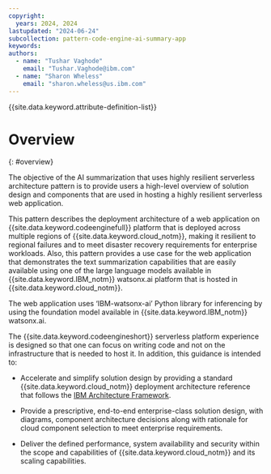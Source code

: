 ```yaml
---
copyright:
  years: 2024, 2024
lastupdated: "2024-06-24"
subcollection: pattern-code-engine-ai-summary-app
keywords:
authors:
  - name: "Tushar Vaghode"
    email: "Tushar.Vaghode@ibm.com"
  - name: "Sharon Wheless"
    email: "sharon.wheless@us.ibm.com"
---
```


{{site.data.keyword.attribute-definition-list}}

# Overview
{: #overview}

The objective of the AI summarization that uses highly resilient serverless architecture pattern is to provide users a high-level overview of solution design and components that are used in hosting a highly resilient serverless web application.

This pattern describes the deployment architecture of a web application on {{site.data.keyword.codeenginefull}} platform that is deployed across multiple regions of {{site.data.keyword.cloud_notm}}, making it resilient to regional failures and to meet disaster recovery requirements for enterprise workloads. Also, this pattern provides a use case for the web application that demonstrates the text summarization capabilities that are easily available using one of the large language models available in {{site.data.keyword.IBM_notm}} watsonx.ai platform that is hosted in {{site.data.keyword.cloud_notm}}.

The web application uses ‘IBM-watsonx-ai’ Python library for inferencing by using the foundation model available in {{site.data.keyword.IBM_notm}} watsonx.ai.

The {{site.data.keyword.codeengineshort}} serverless platform experience is designed so that one can focus on writing code and not on the infrastructure that is needed to host it. In addition, this guidance is intended to:

* Accelerate and simplify solution design by providing a standard {{site.data.keyword.cloud_notm}} deployment architecture reference that follows the [IBM Architecture Framework](/docs/architecture-framework).

* Provide a prescriptive, end-to-end enterprise-class solution design, with diagrams, component architecture decisions along with rationale for cloud component selection to meet enterprise requirements.

* Deliver the defined performance, system availability and security within the scope and capabilities of {{site.data.keyword.cloud_notm}} and its scaling capabilities.
